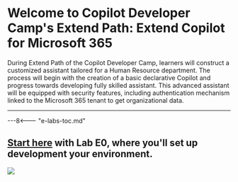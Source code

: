 
# Welcome to Copilot Developer Camp's Extend Path: Extend Copilot for Microsoft 365

During Extend Path of the Copilot Developer Camp, learners will construct a customized assistant tailored for a Human Resource department. The process will begin with the creation of a basic declarative Copilot and progress towards developing fully skilled assistant. This advanced assistant will be equipped with security features, including authentication mechanism linked to the Microsoft 365 tenant to get organizational data.

<hr />

---8<--- "e-labs-toc.md"

## <a href="./00-prerequisites">Start here</a> with Lab E0, where you'll set up development your environment.

<img src="https://m365-visitor-stats.azurewebsites.net/copilot-camp/extend-m365-copilot/index" />
